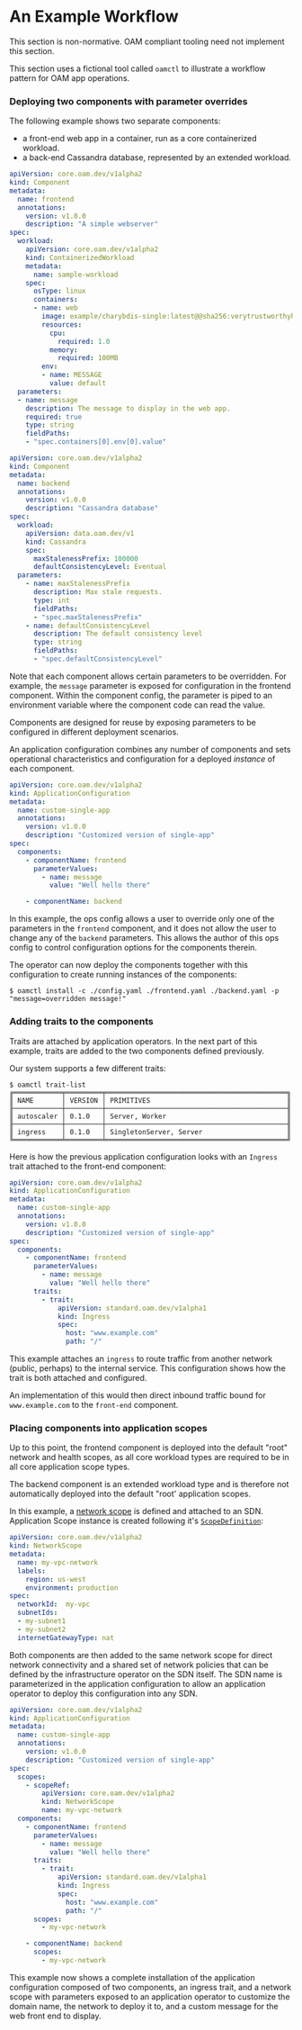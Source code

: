 # An Example Workflow

This section is non-normative. OAM compliant tooling need not implement this section.

This section uses a fictional tool called `oamctl` to illustrate a workflow pattern for OAM app operations.

### Deploying two components with parameter overrides
The following example shows two separate components:
 - a front-end web app in a container, run as a core containerized workload.
 - a back-end Cassandra database, represented by an extended workload.

```yaml
apiVersion: core.oam.dev/v1alpha2
kind: Component
metadata:
  name: frontend
  annotations:
    version: v1.0.0
    description: "A simple webserver"
spec:
  workload:
    apiVersion: core.oam.dev/v1alpha2
    kind: ContainerizedWorkload
    metadata:
      name: sample-workload
    spec:
      osType: linux
      containers:
      - name: web
        image: example/charybdis-single:latest@@sha256:verytrustworthyhash
        resources:
          cpu:
            required: 1.0
          memory:
            required: 100MB
        env:
        - name: MESSAGE
          value: default
  parameters:
  - name: message
    description: The message to display in the web app.  
    required: true
    type: string
    fieldPaths:
    - "spec.containers[0].env[0].value"
```

```yaml
apiVersion: core.oam.dev/v1alpha2
kind: Component
metadata:
  name: backend
  annotations:
    version: v1.0.0
    description: "Cassandra database"
spec:
  workload:
    apiVersion: data.oam.dev/v1
    kind: Cassandra
    spec:
      maxStalenessPrefix: 100000
      defaultConsistencyLevel: Eventual
  parameters:
    - name: maxStalenessPrefix
      description: Max stale requests.
      type: int
      fieldPaths:
      - "spec.maxStalenessPrefix"
    - name: defaultConsistencyLevel
      description: The default consistency level
      type: string
      fieldPaths:
      - "spec.defaultConsistencyLevel"
```

Note that each component allows certain parameters to be overridden. For example, the `message` parameter is exposed for configuration in the frontend component. Within the component config, the parameter is piped to an environment variable where the component code can read the value.

Components are designed for reuse by exposing parameters to be configured in different deployment scenarios.

An application configuration combines any number of components and sets operational characteristics and configuration for a deployed _instance_ of each component.

```yaml
apiVersion: core.oam.dev/v1alpha2
kind: ApplicationConfiguration
metadata:
  name: custom-single-app
  annotations:
    version: v1.0.0
    description: "Customized version of single-app"
spec:
  components:
    - componentName: frontend
      parameterValues:
        - name: message
          value: "Well hello there"

    - componentName: backend
```

In this example, the ops config allows a user to override only one of the parameters in the `frontend` component, and it does not allow the user to change any of the `backend` parameters. This allows the author of this ops config to control configuration options for the components therein.

The operator can now deploy the components together with this configuration to create running instances of the components:

```
$ oamctl install -c ./config.yaml ./frontend.yaml ./backend.yaml -p "message=overridden message!"
```

### Adding traits to the components
Traits are attached by application operators. In the next part of this example, traits are added to the two components defined previously.

Our system supports a few different traits:

```console
$ oamctl trait-list
╔════════════╤═════════╤═════════════════════════════════════════════╗
║ NAME       │ VERSION │ PRIMITIVES                                  ║
╟────────────┼─────────┼─────────────────────────────────────────────╢
║ autoscaler │ 0.1.0   │ Server, Worker                              ║
╟────────────┼─────────┼─────────────────────────────────────────────╢
║ ingress    │ 0.1.0   │ SingletonServer, Server                     ║
╚════════════╧═════════╧═════════════════════════════════════════════╝
```

Here is how the previous application configuration looks with an `Ingress` trait attached to the front-end component:

```yaml
apiVersion: core.oam.dev/v1alpha2
kind: ApplicationConfiguration
metadata:
  name: custom-single-app
  annotations:
    version: v1.0.0
    description: "Customized version of single-app"
spec:
  components:
    - componentName: frontend
      parameterValues:
        - name: message
          value: "Well hello there"
      traits:
        - trait:
            apiVersion: standard.oam.dev/v1alpha1
            kind: Ingress
            spec:
              host: "www.example.com"
              path: "/"
```

This example attaches an `ingress` to route traffic from another network (public, perhaps) to the internal service. This configuration shows how the trait is both attached and configured.

An implementation of this would then direct inbound traffic bound for `www.example.com` to the `front-end` component.

### Placing components into application scopes

Up to this point, the frontend component is deployed into the default "root" network and health scopes, as all core workload types are required to be in all core application scope types.

The backend component is an extended workload type and is therefore not automatically deployed into the default "root' application scopes.

In this example, a [network scope](5.application_scopes.md#network-scope) is defined and attached to an SDN. Application Scope instance is created following it's [`ScopeDefinition`](5.application_scopes.md):

```yaml
apiVersion: core.oam.dev/v1alpha2
kind: NetworkScope
metadata:
  name: my-vpc-network
  labels:
    region: us-west
    environment: production
spec:
  networkId:  my-vpc
  subnetIds:
  - my-subnet1
  - my-subnet2
  internetGatewayType: nat
```

Both components are then added to the same network scope for direct network connectivity and a shared set of network policies that can be defined by the infrastructure operator on the SDN itself. The SDN name is parameterized in the application configuration to allow an application operator to deploy this configuration into any SDN.


```yaml
apiVersion: core.oam.dev/v1alpha2
kind: ApplicationConfiguration
metadata:
  name: custom-single-app
  annotations:
    version: v1.0.0
    description: "Customized version of single-app"
spec:
  scopes:
    - scopeRef:
        apiVersion: core.oam.dev/v1alpha2
        kind: NetworkScope
        name: my-vpc-network
  components:
    - componentName: frontend
      parameterValues:
        - name: message
          value: "Well hello there"
      traits:
        - trait:
            apiVersion: standard.oam.dev/v1alpha1
            kind: Ingress
            spec:
              host: "www.example.com"
              path: "/"
      scopes:
        - my-vpc-network

    - componentName: backend
      scopes:
        - my-vpc-network
```

This example now shows a complete installation of the application configuration composed of two components, an ingress trait, and a network scope with parameters exposed to an application operator to customize the domain name, the network to deploy it to, and a custom message for the web front end to display.
